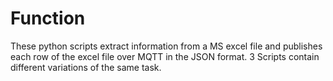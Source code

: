 # Function
These python scripts extract information from a MS excel file and publishes each row of the excel file over MQTT in the JSON format.
3 Scripts contain different variations of the same task.

